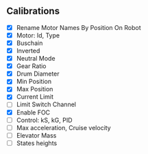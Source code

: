 Calibrations
----------------------------------
- [x] Rename Motor Names By Position On Robot
- [x] Motor: Id, Type
- [x] Buschain
- [x] Inverted
- [x] Neutral Mode
- [x] Gear Ratio
- [x] Drum Diameter
- [x] Min Position
- [x] Max Position
- [x] Current Limit
- [ ] Limit Switch Channel
- [x] Enable FOC
- [ ] Control: kS, kG, PID
- [ ] Max acceleration, Cruise velocity
- [ ] Elevator Mass
- [ ] States heights
